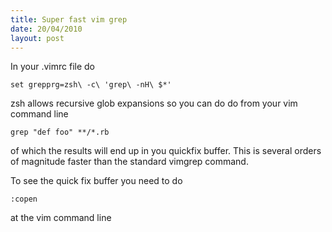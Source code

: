 ```yaml
--- 
title: Super fast vim grep
date: 20/04/2010
layout: post
--- 
```


In your .vimrc file do

    set grepprg=zsh\ -c\ 'grep\ -nH\ $*'

zsh allows recursive glob expansions so you can do do from
your vim command line

    grep "def foo" **/*.rb

of which the results will end up in you quickfix buffer. This
is several orders of magnitude faster than the standard vimgrep
command.

To see the quick fix buffer you need to do

    :copen

at the vim command line

